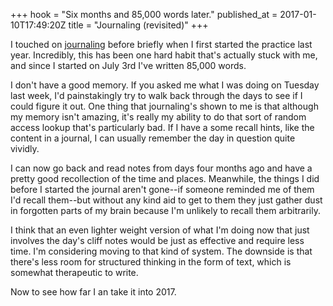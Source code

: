 +++
hook = "Six months and 85,000 words later."
published_at = 2017-01-10T17:49:20Z
title = "Journaling (revisited)"
+++

I touched on [journaling](/fragments/journaling) before
briefly when I first started the practice last year.
Incredibly, this has been one hard habit that's actually
stuck with me, and since I started on July 3rd I've written
85,000 words.

I don't have a good memory. If you asked me what I was
doing on Tuesday last week, I'd painstakingly try to walk
back through the days to see if I could figure it out. One
thing that journaling's shown to me is that although my
memory isn't amazing, it's really my ability to do that
sort of random access lookup that's particularly bad. If I
have a some recall hints, like the content in a journal, I
can usually remember the day in question quite vividly.

I can now go back and read notes from days four months ago
and have a pretty good recollection of the time and places.
Meanwhile, the things I did before I started the journal
aren't gone--if someone reminded me of them I'd recall
them--but without any kind aid to get to them they just
gather dust in forgotten parts of my brain because I'm
unlikely to recall them arbitrarily.

I think that an even lighter weight version of what I'm doing
now that just involves the day's cliff notes would be just
as effective and require less time. I'm considering moving
to that kind of system. The downside is that there's less
room for structured thinking in the form of text, which is
somewhat therapeutic to write.

Now to see how far I an take it into 2017.
